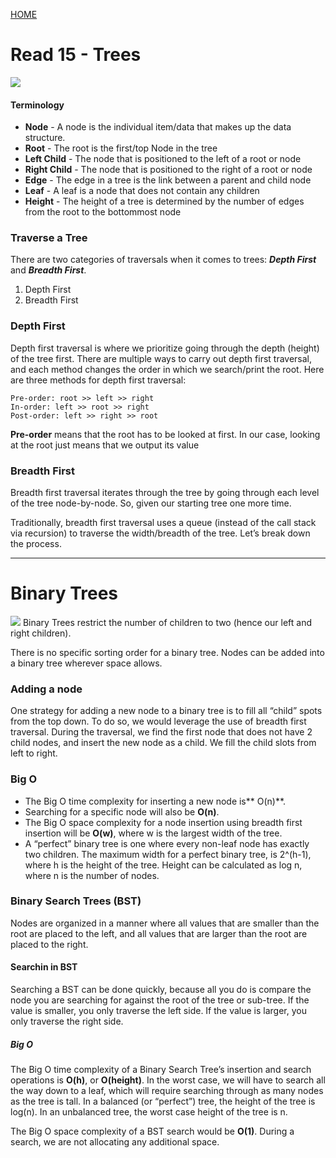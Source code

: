 [ HOME ](README.md)
# Read 15 - Trees

![](https://codefellows.github.io/common_curriculum/data_structures_and_algorithms/Code_401/class-15/resources/images/BinaryTree1.PNG)

#### Terminology

- **Node** - A node is the individual item/data that makes up the data structure.
- **Root** - The root is the first/top Node in the tree
- **Left Child** - The node that is positioned to the left of a root or node
- **Right Child** - The node that is positioned to the right of a root or node
- **Edge** - The edge in a tree is the link between a parent and child node
- **Leaf** - A leaf is a node that does not contain any children
- **Height** - The height of a tree is determined by the number of edges from the root to the bottommost node

### Traverse a Tree
There are two categories of traversals when it comes to trees: **_Depth First_** and **_Breadth First_**.

1. Depth First
1. Breadth First

### Depth First
Depth first traversal is where we prioritize going through the depth (height) of the tree first. There are multiple ways to carry out depth first traversal, and each method changes the order in which we search/print the root. Here are three methods for depth first traversal:

```
Pre-order: root >> left >> right
In-order: left >> root >> right
Post-order: left >> right >> root
```

**Pre-order** means that the root has to be looked at first. In our case, looking at the root just means that we output its value

### Breadth First
Breadth first traversal iterates through the tree by going through each level of the tree node-by-node. So, given our starting tree one more time.

Traditionally, breadth first traversal uses a queue (instead of the call stack via recursion) to traverse the width/breadth of the tree. Let’s break down the process.

---
# Binary Trees

![](https://codefellows.github.io/common_curriculum/data_structures_and_algorithms/Code_401/class-15/resources/images/BinaryTree2.PNG
)
Binary Trees restrict the number of children to two (hence our left and right children).

There is no specific sorting order for a binary tree. Nodes can be added into a binary tree wherever space allows. 

### Adding a node

One strategy for adding a new node to a binary tree is to fill all “child” spots from the top down. To do so, we would leverage the use of breadth first traversal. During the traversal, we find the first node that does not have 2 child nodes, and insert the new node as a child. We fill the child slots from left to right.

### Big O
- The Big O time complexity for inserting a new node is** O(n)**. 
- Searching for a specific node will also be **O(n)**.
- The Big O space complexity for a node insertion using breadth first insertion will be **O(w)**, where w is the largest width of the tree.
- A “perfect” binary tree is one where every non-leaf node has exactly two children. The maximum width for a perfect binary tree, is 2^(h-1), where h is the height of the tree. Height can be calculated as log n, where n is the number of nodes.

### Binary Search Trees (BST)

Nodes are organized in a manner where all values that are smaller than the root are placed to the left, and all values that are larger than the root are placed to the right.

#### Searchin in BST
Searching a BST can be done quickly, because all you do is compare the node you are searching for against the root of the tree or sub-tree. If the value is smaller, you only traverse the left side. If the value is larger, you only traverse the right side.

##### Big O

The Big O time complexity of a Binary Search Tree’s insertion and search operations is **O(h)**, or **O(height)**. In the worst case, we will have to search all the way down to a leaf, which will require searching through as many nodes as the tree is tall. In a balanced (or “perfect”) tree, the height of the tree is log(n). In an unbalanced tree, the worst case height of the tree is n.

The Big O space complexity of a BST search would be **O(1)**. During a search, we are not allocating any additional space.